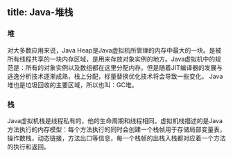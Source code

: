 title: Java-堆栈
---
### 堆 
对大多数应用来说，Java Heap是Java虚拟机所管理的内存中最大的一块。是被所有线程共享的一块内存区域，是用来存放对象实例的地方。Java虚拟机中的规范是：所有的对象实例以及数组都在这里分配内存。但是随着JIT编译器的发展与逃逸分析技术逐渐成熟，栈上分配，标量替换优化技术将会导致一些变化。
Java堆也是垃圾回收的主要区域，所以也叫：GC堆。

### 栈  
Java虚拟机栈是线程私有的，他的生命周期和线程相同。虚拟机栈描述的是Java方法执行的内存模型：每个方法执行的同时会创建一个栈帧用于存储局部变量表，操作数栈，动态链接，方法出口等信息，每一个栈帧的出栈入栈都对应着一个方法的执行和返回。